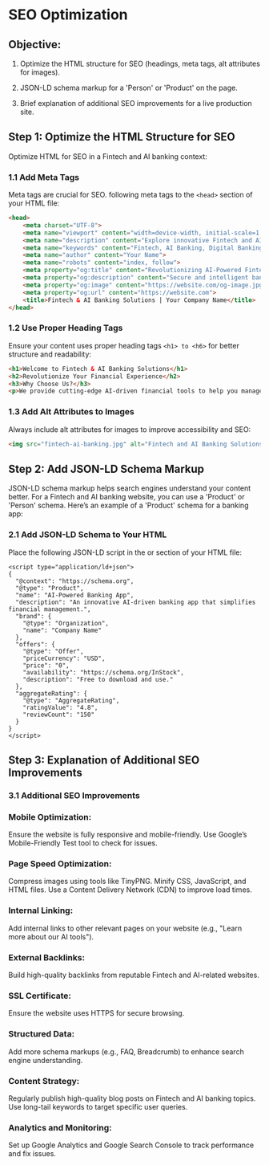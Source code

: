 # SEO Optimization

## Objective:
1. Optimize the HTML structure for SEO (headings, meta tags, alt attributes for images).

2. JSON-LD schema markup for a 'Person' or 'Product' on the page. 
3. Brief explanation of additional SEO improvements for a live production site.

## Step 1: Optimize the HTML Structure for SEO
Optimize HTML for SEO in a Fintech and AI banking context:

### 1.1 Add Meta Tags
Meta tags are crucial for SEO. following meta tags to the `<head>` section of your HTML file:

```html
<head>
    <meta charset="UTF-8">
    <meta name="viewport" content="width=device-width, initial-scale=1.0">
    <meta name="description" content="Explore innovative Fintech and AI banking solutions to manage your finances smarter and faster. Secure, reliable, and user-friendly.">
    <meta name="keywords" content="Fintech, AI Banking, Digital Banking, Financial Solutions, AI Finance">
    <meta name="author" content="Your Name">
    <meta name="robots" content="index, follow">
    <meta property="og:title" content="Revolutionizing AI-Powered Fintech Banking">
    <meta property="og:description" content="Secure and intelligent banking with AI-driven financial solutions.">
    <meta property="og:image" content="https://website.com/og-image.jpg">
    <meta property="og:url" content="https://website.com">
    <title>Fintech & AI Banking Solutions | Your Company Name</title>
</head>

```
### 1.2 Use Proper Heading Tags
Ensure your content uses proper heading tags ```<h1> to <h6>``` for better structure and readability:
```html
<h1>Welcome to Fintech & AI Banking Solutions</h1>
<h2>Revolutionize Your Financial Experience</h2>
<h3>Why Choose Us?</h3>
<p>We provide cutting-edge AI-driven financial tools to help you manage your money efficiently.</p>
```
### 1.3 Add Alt Attributes to Images
Always include alt attributes for images to improve accessibility and SEO:
```html
<img src="fintech-ai-banking.jpg" alt="Fintech and AI Banking Solutions" title="Fintech and AI Banking">
```
## Step 2: Add JSON-LD Schema Markup
JSON-LD schema markup helps search engines understand your content better. For a Fintech and AI banking website, you can use a 'Product' or 'Person' schema. Here’s an example of a 'Product' schema for a banking app:

### 2.1 Add JSON-LD Schema to Your HTML
Place the following JSON-LD script in the <head> or <body> section of your HTML file:
```script
<script type="application/ld+json">
{
  "@context": "https://schema.org",
  "@type": "Product",
  "name": "AI-Powered Banking App",
  "description": "An innovative AI-driven banking app that simplifies financial management.",
  "brand": {
    "@type": "Organization",
    "name": "Company Name"
  },
  "offers": {
    "@type": "Offer",
    "priceCurrency": "USD",
    "price": "0",
    "availability": "https://schema.org/InStock",
    "description": "Free to download and use."
  },
  "aggregateRating": {
    "@type": "AggregateRating",
    "ratingValue": "4.8",
    "reviewCount": "150"
  }
}
</script>
```
## Step 3: Explanation of Additional SEO Improvements

### 3.1 Additional SEO Improvements

### Mobile Optimization:
Ensure the website is fully responsive and mobile-friendly.
Use Google’s Mobile-Friendly Test tool to check for issues.

### Page Speed Optimization:
Compress images using tools like TinyPNG.
Minify CSS, JavaScript, and HTML files.
Use a Content Delivery Network (CDN) to improve load times.

### Internal Linking:
Add internal links to other relevant pages on your website (e.g., "Learn more about our AI tools").

### External Backlinks:
Build high-quality backlinks from reputable Fintech and AI-related websites.

### SSL Certificate:
Ensure the website uses HTTPS for secure browsing.

### Structured Data:
Add more schema markups (e.g., FAQ, Breadcrumb) to enhance search engine understanding.

### Content Strategy:
Regularly publish high-quality blog posts on Fintech and AI banking topics.
Use long-tail keywords to target specific user queries.

### Analytics and Monitoring:
Set up Google Analytics and Google Search Console to track performance and fix issues.
